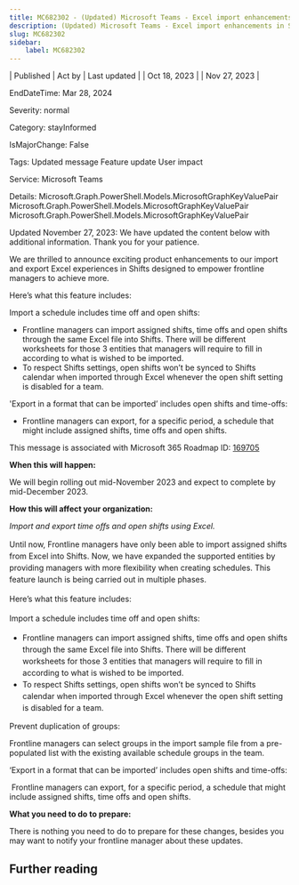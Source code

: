```yaml
---
title: MC682302 - (Updated) Microsoft Teams - Excel import enhancements in Shifts app
description: (Updated) Microsoft Teams - Excel import enhancements in Shifts app
slug: MC682302
sidebar:
    label: MC682302
---
```


| Published | Act by | Last updated |
| Oct 18, 2023 |  | Nov 27, 2023 |

EndDateTime: Mar 28, 2024

Severity: normal

Category: stayInformed

IsMajorChange: False

Tags: Updated message Feature update User impact

Service: Microsoft Teams

Details: Microsoft.Graph.PowerShell.Models.MicrosoftGraphKeyValuePair Microsoft.Graph.PowerShell.Models.MicrosoftGraphKeyValuePair Microsoft.Graph.PowerShell.Models.MicrosoftGraphKeyValuePair

<p>Updated November 27, 2023: We have updated the content below with additional information. Thank you for your patience.</p><p>﻿We are thrilled to announce exciting product enhancements to our import and export Excel experiences in Shifts designed to empower frontline managers to achieve more.&nbsp;</p><p>Here’s what this feature includes: 
</p><p>Import a schedule includes time off and open shifts:
</p><ul><li>Frontline managers can import assigned shifts, time offs and open shifts through the same Excel file into Shifts. There will be different worksheets for those 3 entities that managers will require to fill in according to what is wished to be imported. 
</li><li>To respect Shifts settings, open shifts won’t be synced to Shifts calendar when imported through Excel whenever the open shift setting is disabled for a team.  
</li></ul><p>
</p><p>'Export in a format that can be imported’ includes open shifts and time-offs:&nbsp;<br></p><ul><li>Frontline managers can export, for a specific period, a schedule that might include assigned shifts, time offs and open shifts.
</li></ul><p>This message is associated with Microsoft 365 Roadmap ID: <a href="https://www.microsoft.com/microsoft-365/roadmap?filters=&amp;searchterms=169705" target="_blank">169705</a></p><p><b>When this will happen:</b></p><p>We will begin rolling out mid-November 2023 and expect to complete by mid-December 2023.</p><p><b>How this will affect your organization:</b></p><p><i>Import and export time offs and open shifts using&nbsp;Excel.</i></p><p style="line-height: 1.5;">Until now, Frontline managers have only been able to import assigned shifts from Excel into Shifts. Now, we have expanded the supported entities by providing managers with more flexibility when creating schedules. This feature launch is being carried out in multiple phases.&nbsp;</p><p style="line-height: 1.5;">Here’s what this feature includes:&nbsp;</p><p style="line-height: 1.5;">Import a schedule includes time off and open shifts:</p><ul><li style="line-height: 1.5;">Frontline managers can import assigned shifts, time offs and open shifts through the same Excel file into Shifts. There will be different worksheets for those 3 entities that managers will require to fill in according to what is wished to be imported.&nbsp;</li><li style="line-height: 1.5;">To respect Shifts settings, open shifts won’t be synced to Shifts calendar when imported through Excel whenever the open shift setting is disabled for a team.&nbsp;</li></ul><p>Prevent duplication of groups:</p><p>Frontline managers can select groups in the import sample file from a pre-populated list with the existing available schedule groups in the team.&nbsp;</p><p>‘Export in a format that can be imported’ includes open shifts and time-offs:</p><p>&nbsp;Frontline managers can export, for a specific period, a schedule that might include assigned shifts, time offs and open shifts.&nbsp;</p><p><b>What you need to do to prepare:</b></p><p>There is nothing you need to do to prepare for these changes, besides you may want to notify your frontline manager about these updates.</p>

## Further reading
